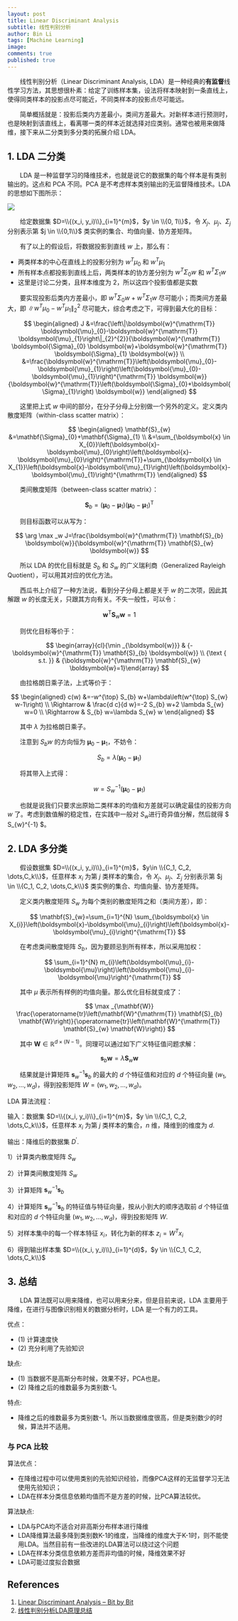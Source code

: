 ```yaml
---
layout: post
title: Linear Discriminant Analysis
subtitle: 线性判别分析
author: Bin Li
tags: [Machine Learning]
image: 
comments: true
published: true
---
```


　　线性判别分析（Linear Discriminant Analysis, LDA）是一种经典的**有监督**线性学习方法，其思想很朴素：给定了训练样本集，设法将样本映射到一条直线上，使得同类样本的投影点尽可能近，不同类样本的投影点尽可能远。

　　简单概括就是：投影后类内方差最小，类间方差最大。对新样本进行预测时，也是映射到该直线上，看离哪一类的样本近就选择对应类别。通常也被用来做降维，接下来从二分类到多分类的拓展介绍 LDA。



## 1. LDA 二分类
　　LDA 是一种监督学习的降维技术，也就是说它的数据集的每个样本是有类别输出的。这点和 PCA 不同。PCA 是不考虑样本类别输出的无监督降维技术。LDA 的思想如下图所示：

![](/img/media/15819470567079.jpg)

　　给定数据集 $D=\\{(x_i, y_i)\\}_{i=1}^{m}$，$y \in \\{0, 1\\}$，令 $X_j$、$\mu_j$、$\Sigma_j$ 分别表示第 $j \in \\{0,1\\}$ 类实例的集合、均值向量、协方差矩阵。

　　有了以上的假设后，将数据投影到直线 $w$ 上，那么有：
* 两类样本的中心在直线上的投影分别为 $w^T\mu_0$ 和 $w^T\mu_1$
* 所有样本点都投影到直线上后，两类样本的协方差分别为 $w^T\Sigma_0w$ 和 $w^T\Sigma_1w$
* 这里是讨论二分类，且样本维度为 2，所以这四个投影值都是实数

　　要实现投影后类内方差最小，即 $w^T\Sigma_0w + w^T\Sigma_1w$ 尽可能小；而类间方差最大，即 $\|w^T\mu_0 - w^T\mu_1 \|^2_2$ 尽可能大，综合考虑之下，可得到最大化的目标：

$$
\begin{aligned} J &=\frac{\left\|\boldsymbol{w}^{\mathrm{T}} \boldsymbol{\mu}_{0}-\boldsymbol{w}^{\mathrm{T}} \boldsymbol{\mu}_{1}\right\|_{2}^{2}}{\boldsymbol{w}^{\mathrm{T}} \boldsymbol{\Sigma}_{0} \boldsymbol{w}+\boldsymbol{w}^{\mathrm{T}} \boldsymbol{\Sigma}_{1} \boldsymbol{w}} \\ &=\frac{\boldsymbol{w}^{\mathrm{T}}\left(\boldsymbol{\mu}_{0}-\boldsymbol{\mu}_{1}\right)\left(\boldsymbol{\mu}_{0}-\boldsymbol{\mu}_{1}\right)^{\mathrm{T}} \boldsymbol{w}}{\boldsymbol{w}^{\mathrm{T}}\left(\boldsymbol{\Sigma}_{0}+\boldsymbol{\Sigma}_{1}\right) \boldsymbol{w}} \end{aligned}
$$

　　这里把上式 $w$ 中间的部分，在分子分母上分别做一个另外的定义。定义类内散度矩阵（within-class scatter matrix）：

$$
\begin{aligned} \mathbf{S}_{w} &=\mathbf{\Sigma}_{0}+\mathbf{\Sigma}_{1} \\ &=\sum_{\boldsymbol{x} \in X_{0}}\left(\boldsymbol{x}-\boldsymbol{\mu}_{0}\right)\left(\boldsymbol{x}-\boldsymbol{\mu}_{0}\right)^{\mathrm{T}}+\sum_{\boldsymbol{x} \in X_{1}}\left(\boldsymbol{x}-\boldsymbol{\mu}_{1}\right)\left(\boldsymbol{x}-\boldsymbol{\mu}_{1}\right)^{\mathrm{T}} \end{aligned}
$$

　　类间散度矩阵（between-class scatter matrix）：

$$
\mathbf{S}_{b}=\left(\boldsymbol{\mu}_{0}-\boldsymbol{\mu}_{1}\right)\left(\boldsymbol{\mu}_{0}-\boldsymbol{\mu}_{1}\right)^{\mathrm{T}}
$$

　　则目标函数可以从写为：

$$
\arg \max _w J=\frac{\boldsymbol{w}^{\mathrm{T}} \mathbf{S}_{b} \boldsymbol{w}}{\boldsymbol{w}^{\mathrm{T}} \mathbf{S}_{w} \boldsymbol{w}}
$$

　　所以 LDA 的优化目标就是 $S_b$ 和 $S_w$ 的广义瑞利商（Generalized Rayleigh Quotient），可以用其对应的优化方法。

　　西瓜书上介绍了一种方法说，看到分子分母上都是关于 $w$ 的二次项，因此其解跟 $w$ 的长度无关，只跟其方向有关。不失一般性，可以令：

$$
\boldsymbol{w}^{\mathrm{T}} \mathbf{S}_{w} \boldsymbol{w} = 1
$$

　　则优化目标等价于：

$$
\begin{array}{cl}{\min _{\boldsymbol{w}}} & {-\boldsymbol{w}^{\mathrm{T}} \mathbf{S}_{b} \boldsymbol{w}} \\ {\text { s.t. }} & {\boldsymbol{w}^{\mathrm{T}} \mathbf{S}_{w} \boldsymbol{w}=1}\end{array}
$$

　　由拉格朗日乘子法，上式等价于：

$$
\begin{aligned} c(w) &=-w^{\top} S_{b} w+\lambda\left(w^{\top} S_{w} w-1\right) \\ \Rightarrow & \frac{d c}{d w}=-2 S_{b} w+2 \lambda S_{w} w=0 \\ \Rightarrow & S_{b} w=\lambda S_{w} w \end{aligned}
$$

　　其中 $\lambda$ 为拉格朗日乘子。

　　注意到 $S_{b}w$ 的方向恒为 $\boldsymbol{\mu}_0-\boldsymbol{\mu}_1$，不妨令：

$$
S_{b} = \lambda \left( \boldsymbol{\mu}_{0}-\boldsymbol{\mu}_{1} \right)
$$

　　将其带入上式得：

$$
w = S_{w}^{-1} \left( \boldsymbol{\mu}_{0}-\boldsymbol{\mu}_{1} \right)
$$

　　也就是说我们只要求出原始二类样本的均值和方差就可以确定最佳的投影方向 $w$ 了。考虑到数值解的稳定性，在实践中一般对 $S_w$进行奇异值分解，然后就得 $ S_{w}^{-1} $。

## 2. LDA 多分类
　　假设数据集 $D=\\{(x_i, y_i)\\}_{i=1}^{m}$，$y\in \\{C_1, C_2, \dots,C_k\\}$，任意样本 $x_i$ 为第 $j$ 类样本的集合，令 $X_j$、$\mu_j$、$\Sigma_j$ 分别表示第 $j \in \\{C_1, C_2, \dots,C_k\\}$ 类实例的集合、均值向量、协方差矩阵。

　　定义类内散度矩阵 $S_w$ 为每个类别的散度矩阵之和（类间方差），即：

$$
\mathbf{S}_{w}=\sum_{i=1}^{N} \sum_{\boldsymbol{x} \in X_{i}}\left(\boldsymbol{x}-\boldsymbol{\mu}_{i}\right)\left(\boldsymbol{x}-\boldsymbol{\mu}_{i}\right)^{\mathrm{T}}
$$

　　在考虑类间散度矩阵 $S_b$，因为要顾忌到所有样本，所以采用加权：

$$
\sum_{i=1}^{N} m_{i}\left(\boldsymbol{\mu}_{i}-\boldsymbol{\mu}\right)\left(\boldsymbol{\mu}_{i}-\boldsymbol{\mu}\right)^{\mathrm{T}}
$$

　　其中 $\mu$ 表示所有样例的均值向量。那么优化目标就变成了：

$$
\max _{\mathbf{W}} \frac{\operatorname{tr}\left(\mathbf{W}^{\mathrm{T}} \mathbf{S}_{b} \mathbf{W}\right)}{\operatorname{tr}\left(\mathbf{W}^{\mathrm{T}} \mathbf{S}_{w} \mathbf{W}\right)}
$$

　　其中 $\mathbf{W} \in \mathbb{R}^{d \times(N-1)}$。同理可以通过如下广义特征值问题求解：

$$
\mathbf{s}_{b} \mathbf{w}=\lambda \mathbf{S}_{w} \mathbf{w}
$$

　　结果就是计算矩阵 $\mathbf{s}_w^{-1}\mathbf{s}_b$ 的最大的 $d$ 个特征值和对应的 $d$ 个特征向量 $(w_1, w_2, \dots, w_d)$，得到投影矩阵 $W= (w_1, w_2, \dots, w_d)$。

LDA 算法流程：

输入：数据集 $D=\\{(x_i, y_i)\\}_{i=1}^{m}$，$y \in \\{C_1, C_2, \dots,C_k\\}$，任意样本 $x_i$ 为第 $j$ 类样本的集合，$n$ 维，降维到的维度为 $d$.

输出：降维后的数据集 $D^\prime$.

1）计算类内散度矩阵 $S_w$

2）计算类间散度矩阵 $S_w$

3）计算矩阵 $\mathbf{s}_w^{-1}\mathbf{s}_b$

4）计算矩阵 $\mathbf{s}_{w}^{-1}\mathbf{s}_b$ 的特征值与特征向量，按从小到大的顺序选取前 $d$ 个特征值和对应的 $d$ 个特征向量 $(w_1, w_2, \dots, w_d)$，得到投影矩阵 $W$.

5）对样本集中的每一个样本特征 $x_i$，转化为新的样本 $z_i = W^Tx_i$

6）得到输出样本集 $D=\\{(x_i, y_i)\\}_{i=1}^{d}$，$y \in \\{C_1, C_2, \dots,C_k\\}$


## 3. 总结
　　LDA 算法既可以用来降维，也可以用来分来，但是目前来说，LDA 主要用于降维，在进行与图像识别相关的数据分析时，LDA 是一个有力的工具。

优点：
* (1) 计算速度快
* (2) 充分利用了先验知识

缺点:
* (1) 当数据不是高斯分布时候，效果不好，PCA也是。
* (2) 降维之后的维数最多为类别数-1。

特点:
* 降维之后的维数最多为类别数-1。所以当数据维度很高，但是类别数少的时候，算法并不适用。


### 与 PCA 比较
算法优点：
* 在降维过程中可以使用类别的先验知识经验，而像PCA这样的无监督学习无法使用先验知识；
* LDA在样本分类信息依赖均值而不是方差的时候，比PCA算法较优。

算法缺点:
* LDA与PCA均不适合对非高斯分布样本进行降维
* LDA降维算法最多降到类别数K-1的维度，当降维的维度大于K-1时，则不能使用LDA。当然目前有一些改进的LDA算法可以绕过这个问题
* LDA在样本分类信息依赖方差而非均值的时候，降维效果不好
* LDA可能过度拟合数据

## References
1. [Linear Discriminant Analysis – Bit by Bit](https://sebastianraschka.com/Articles/2014_python_lda.html)
2. [线性判别分析LDA原理总结](https://www.cnblogs.com/pinard/p/6244265.html)